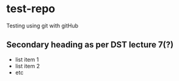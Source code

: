 # test-repo
Testing using git with gitHub
## Secondary heading as per DST lecture 7(?)
* list item 1
* list item 2
* etc
